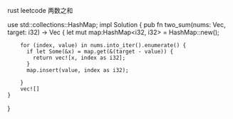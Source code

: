 rust
leetcode 两数之和

use std::collections::HashMap;
impl Solution {
    pub fn two_sum(nums: Vec<i32>, target: i32) -> Vec<i32> {
        let mut map:HashMap<i32, i32> = HashMap::new();

        for (index, value) in nums.into_iter().enumerate() {
          if let Some(&x) = map.get(&(target - value)) {
            return vec![x, index as i32];
          }
          map.insert(value, index as i32);

        }
        vec![]
    }
}
